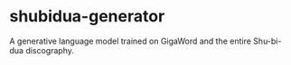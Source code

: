 # shubidua-generator
A generative language model trained on GigaWord and the entire Shu-bi-dua discography.
